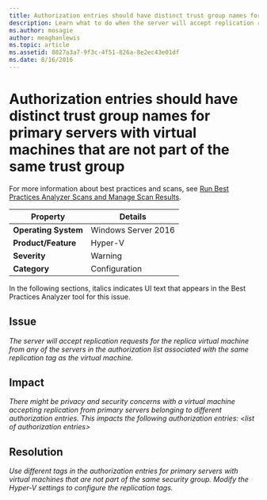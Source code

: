 ```yaml
---
title: Authorization entries should have distinct trust group names for primary servers with virtual machines that are not part of the same trust group
description: Learn what to do when the server will accept replication requests for the replica virtual machine from any of the servers in the authorization list associated with the same replication tag as the virtual machine.
ms.author: mosagie
author: meaghanlewis
ms.topic: article
ms.assetid: 8827a3a7-9f3c-4f51-826a-8e2ec43e01df
ms.date: 8/16/2016
---
```

# Authorization entries should have distinct trust group names for primary servers with virtual machines that are not part of the same trust group

For more information about best practices and scans, see [Run Best Practices Analyzer Scans and Manage Scan Results](/previous-versions/windows/it-pro/windows-server-2012-R2-and-2012/hh831400(v=ws.11)).

|Property|Details|
|-|-|
|**Operating System**|Windows Server 2016|
|**Product/Feature**|Hyper-V|
|**Severity**|Warning|
|**Category**|Configuration|

In the following sections, italics indicates UI text that appears in the Best Practices Analyzer tool for this issue.

## **Issue**
*The server will accept replication requests for the replica virtual machine from any of the servers in the authorization list associated with the same replication tag as the virtual machine.*

## **Impact**
*There might be privacy and security concerns with a virtual machine accepting replication from primary servers belonging to different authorization entries. This impacts the following authorization entries: \<list of authorization entries>*

## **Resolution**
*Use different tags in the authorization entries for primary servers with virtual machines that are not part of the same security group. Modify the Hyper-V settings to configure the replication tags.*
